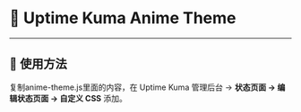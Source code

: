 # 🎨 Uptime Kuma Anime Theme


---

## 🚀 使用方法

复制anime-theme.js里面的内容，在 Uptime Kuma 管理后台 → **状态页面 → 编辑状态页面 → 自定义 CSS** 添加。
